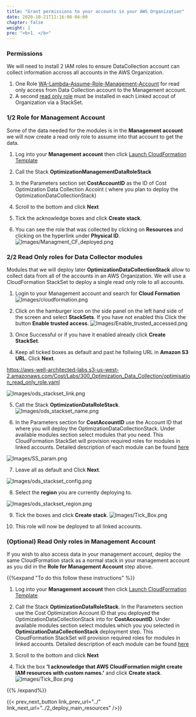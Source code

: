 ```yaml
---
title: "Grant permissions to your accounts in your AWS Organization"
date: 2020-10-21T11:16:08-04:00
chapter: false
weight: 1
pre: "<b>1. </b>"
---
```


### Permissions

We will need to install 2 IAM roles to ensure DataCollection account can collect information accross all accounts in the AWS Organization. 
1. One Role [WA-Lambda-Assume-Role-Management-Account](https://aws-well-architected-labs.s3-us-west-2.amazonaws.com/Cost/Labs/300_Optimization_Data_Collection/Management.yaml) for read only access from Data Collection account to the Management account. 
2. A second [read only role](/Cost/300_Optimization_Data_Collection/Code/optimisation_read_only_role.yaml) must be installed in each Linked accout of Organization via a StackSet.

### 1/2 Role for Management Account 

Some of the data needed for the modules is in the **Management account** we will now create a read only role to assume into that account to get the data. 

1.  Log into your **Management account** then click [Launch CloudFormation Template](https://console.aws.amazon.com/cloudformation/home#/stacks/new?&templateURL=https://aws-well-architected-labs.s3-us-west-2.amazonaws.com/Cost/Labs/300_Optimization_Data_Collection/Management.yaml)

2. Call the Stack **OptimizationManagementDataRoleStack**

3. In the Parameters section set **CostAccountID** as the ID of Cost Optimization Data Collection Accoint ( where you plan to deploy the OptimizationDataCollectionStack)  

4. Scroll to the bottom and click **Next**

5. Tick the acknowledge boxes and click **Create stack**.

6. You can see the role that was collected by clicking on **Resources** and clicking on the hyperlink under **Physical ID**.
![Images/Managment_CF_deployed.png](/Cost/300_Optimization_Data_Collection/Images/Managment_CF_deployed.png)



### 2/2 Read Only roles for Data Collector modules

Modules that we will deploy later **OptimizationDataCollectionStack** allow to collect data from all of the accounts in an AWS Organization. We will use a CloudFormation StackSet to deploy a single read only role to all accounts. 

1. Login to your Management account and search for **Cloud Formation**
![Images/cloudformation.png](/Cost/300_Organization_Data_CUR_Connection/Images/cloudformation.png)

2. Click on the hamburger icon on the side panel on the left hand side of the screen and select **StackSets**. If you have not enabled this Click the button **Enable trusted access**. 
![Images/Enable_trusted_accessed.png](/Cost/300_Optimization_Data_Collection/Images/Enable_trusted_accessed.png)

3. Once Successful or if you have it enabled already click **Create StackSet**.  

4. Keep all ticked boxes as default and past he follwing URL in **Amazon S3 URL**. Click **Next**.

https://aws-well-architected-labs.s3-us-west-2.amazonaws.com/Cost/Labs/300_Optimization_Data_Collection/optimisation_read_only_role.yaml

![Images/ods_stackset_link.png](/Cost/300_Optimization_Data_Collection/Images/ods_stackset_link.png)


5. Call the Stack **OptimizationDataRoleStack**. 
![Images/ods_stackset_name.png](/Cost/300_Optimization_Data_Collection/Images/ods_stackset_name.png)


6. In the Parameters section for **CostAccountID** use the  Account ID that where you will deploy the OptimizationDataCollectionStack. Under available modules section select modules that you need. This CloudFormation StackSet will provision required roles for modules in linked accounts. Detailed description of each module can be found [here](../3_data_collection_modules)

![Images/SS_param.png](/Cost/300_Optimization_Data_Collection/Images/SS_param.png)

7. Leave all as default and Click **Next**.

![Images/ods_stackset_config.png](/Cost/300_Optimization_Data_Collection/Images/ods_stackset_config.png)

8. Select the **region** you are currently deploying to.

![Images/ods_stackset_region.png](/Cost/300_Optimization_Data_Collection/Images/ods_stackset_region.png)

9. Tick the boxes and click **Create stack**.
![Images/Tick_Box.png](/Cost/300_Optimization_Data_Collection/Images/Tick_Box.png)

10. This role will now be deployed to all linked accounts. 


### (Optional) Read Only roles in Management Account

If you wish to also access data in your management account, deploy the same CloudFormation stack as a normal stack in your management account as you did in the **Role for Management Account** step above. 

{{%expand "To do this follow these instructions" %}}

1.  Log into your **Management account** then click [Launch CloudFormation Template](https://console.aws.amazon.com/cloudformation/home#/stacks/new?&templateURL=https://aws-well-architected-labs.s3-us-west-2.amazonaws.com/Cost/Labs/300_Optimization_Data_Collection/optimisation_read_only_role.yaml)

2. Call the Stack **OptimizationDataRoleStack**. In the Parameters section use the Cost Optimization Account ID that you deployed the OptimizationDataCollectionStack into for **CostAccountID**. Under available modules section select modules which you you selected in **OptimizationDataCollectionStack** deployment step. This CloudFormation StackSet will provision required roles for modules in linked accounts. Detailed description of each module can be found [here](../3_data_collection_modules)

4. Scroll to the bottom and click **Next**

5. Tick the box **'I acknowledge that AWS CloudFormation might create IAM resources with custom names.'** and click **Create stack**.
![Images/Tick_Box.png](/Cost/300_Optimization_Data_Collection/Images/Tick_Box.png)


{{% /expand%}}

{{< prev_next_button link_prev_url="../" link_next_url="../2_deploy_main_resources" />}}